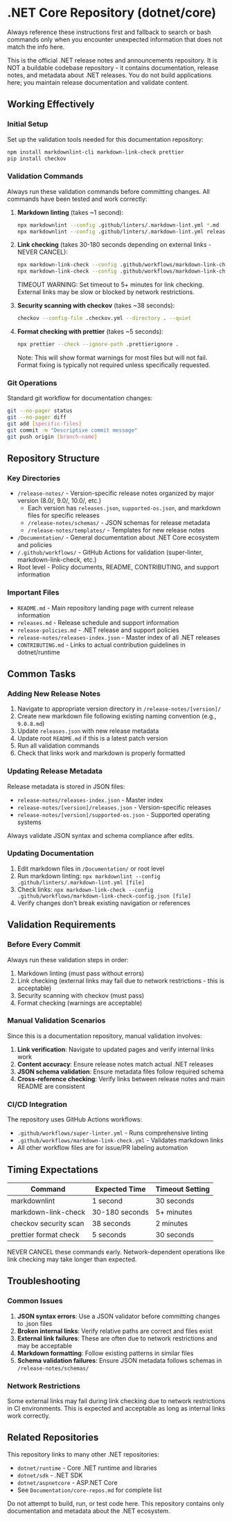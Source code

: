 # .NET Core Repository (dotnet/core)

Always reference these instructions first and fallback to search or bash commands only when you encounter unexpected information that does not match the info here.

This is the official .NET release notes and announcements repository. It is NOT a buildable codebase repository - it contains documentation, release notes, and metadata about .NET releases. You do not build applications here; you maintain release documentation and validate content.

## Working Effectively

### Initial Setup

Set up the validation tools needed for this documentation repository:

```bash
npm install markdownlint-cli markdown-link-check prettier
pip install checkov
```

### Validation Commands

Always run these validation commands before committing changes. All commands have been tested and work correctly:

1. **Markdown linting** (takes ~1 second):

   ```bash
   npx markdownlint --config .github/linters/.markdown-lint.yml *.md
   npx markdownlint --config .github/linters/.markdown-lint.yml release-notes/**/*.md
   ```

2. **Link checking** (takes 30-180 seconds depending on external links - NEVER CANCEL):

   ```bash
   npx markdown-link-check --config .github/workflows/markdown-link-check-config.json README.md
   npx markdown-link-check --config .github/workflows/markdown-link-check-config.json [specific-file].md
   ```

   TIMEOUT WARNING: Set timeout to 5+ minutes for link checking. External links may be slow or blocked by network restrictions.

3. **Security scanning with checkov** (takes ~38 seconds):

   ```bash
   checkov --config-file .checkov.yml --directory . --quiet
   ```

4. **Format checking with prettier** (takes ~5 seconds):

   ```bash
   npx prettier --check --ignore-path .prettierignore .
   ```

   Note: This will show format warnings for most files but will not fail. Format fixing is typically not required unless specifically requested.

### Git Operations

Standard git workflow for documentation changes:

```bash
git --no-pager status
git --no-pager diff
git add [specific-files]
git commit -m "Descriptive commit message"
git push origin [branch-name]
```

## Repository Structure

### Key Directories

- `/release-notes/` - Version-specific release notes organized by major version (8.0/, 9.0/, 10.0/, etc.)
  - Each version has `releases.json`, `supported-os.json`, and markdown files for specific releases
  - `/release-notes/schemas/` - JSON schemas for release metadata
  - `/release-notes/templates/` - Templates for new release notes
- `/Documentation/` - General documentation about .NET Core ecosystem and policies
- `/.github/workflows/` - GitHub Actions for validation (super-linter, markdown-link-check, etc.)
- Root level - Policy documents, README, CONTRIBUTING, and support information

### Important Files

- `README.md` - Main repository landing page with current release information
- `releases.md` - Release schedule and support information
- `release-policies.md` - .NET release and support policies
- `release-notes/releases-index.json` - Master index of all .NET releases
- `CONTRIBUTING.md` - Links to actual contribution guidelines in dotnet/runtime

## Common Tasks

### Adding New Release Notes

1. Navigate to appropriate version directory in `/release-notes/[version]/`
2. Create new markdown file following existing naming convention (e.g., `9.0.8.md`)
3. Update `releases.json` with new release metadata
4. Update root `README.md` if this is a latest patch version
5. Run all validation commands
6. Check that links work and markdown is properly formatted

### Updating Release Metadata

Release metadata is stored in JSON files:

- `release-notes/releases-index.json` - Master index
- `release-notes/[version]/releases.json` - Version-specific releases
- `release-notes/[version]/supported-os.json` - Supported operating systems

Always validate JSON syntax and schema compliance after edits.

### Updating Documentation

1. Edit markdown files in `/Documentation/` or root level
2. Run markdown linting: `npx markdownlint --config .github/linters/.markdown-lint.yml [file]`
3. Check links: `npx markdown-link-check --config .github/workflows/markdown-link-check-config.json [file]`
4. Verify changes don't break existing navigation or references

## Validation Requirements

### Before Every Commit

Always run these validation steps in order:

1. Markdown linting (must pass without errors)
2. Link checking (external links may fail due to network restrictions - this is acceptable)
3. Security scanning with checkov (must pass)
4. Format checking (warnings are acceptable)

### Manual Validation Scenarios

Since this is a documentation repository, manual validation involves:

1. **Link verification**: Navigate to updated pages and verify internal links work
2. **Content accuracy**: Ensure release notes match actual .NET releases
3. **JSON schema validation**: Ensure metadata files follow required schema
4. **Cross-reference checking**: Verify links between release notes and main README are consistent

### CI/CD Integration

The repository uses GitHub Actions workflows:

- `.github/workflows/super-linter.yml` - Runs comprehensive linting
- `.github/workflows/markdown-link-check.yml` - Validates markdown links
- All other workflow files are for issue/PR labeling automation

## Timing Expectations

| Command               | Expected Time  | Timeout Setting |
| --------------------- | -------------- | --------------- |
| markdownlint          | 1 second       | 30 seconds      |
| markdown-link-check   | 30-180 seconds | 5+ minutes      |
| checkov security scan | 38 seconds     | 2 minutes       |
| prettier format check | 5 seconds      | 30 seconds      |

NEVER CANCEL these commands early. Network-dependent operations like link checking may take longer than expected.

## Troubleshooting

### Common Issues

1. **JSON syntax errors**: Use a JSON validator before committing changes to .json files
2. **Broken internal links**: Verify relative paths are correct and files exist
3. **External link failures**: These are often due to network restrictions and may be acceptable
4. **Markdown formatting**: Follow existing patterns in similar files
5. **Schema validation failures**: Ensure JSON metadata follows schemas in `/release-notes/schemas/`

### Network Restrictions

Some external links may fail during link checking due to network restrictions in CI environments. This is expected and acceptable as long as internal links work correctly.

## Related Repositories

This repository links to many other .NET repositories:

- `dotnet/runtime` - Core .NET runtime and libraries
- `dotnet/sdk` - .NET SDK
- `dotnet/aspnetcore` - ASP.NET Core
- See `Documentation/core-repos.md` for complete list

Do not attempt to build, run, or test code here. This repository contains only documentation and metadata about the .NET ecosystem.
